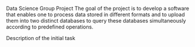 Data Science Group Project
The goal of the project is to develop a software that enables one to process data stored in different formats and to upload them into two distinct databases to query these databases simultaneously according to predefined operations.

Description of the initial task
